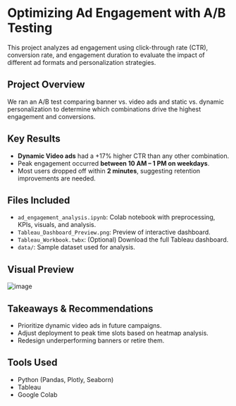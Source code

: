 # Optimizing Ad Engagement with A/B Testing

This project analyzes ad engagement using click-through rate (CTR), conversion rate, and engagement duration to evaluate the impact of different ad formats and personalization strategies.

## Project Overview
We ran an A/B test comparing banner vs. video ads and static vs. dynamic personalization to determine which combinations drive the highest engagement and conversions.

## Key Results
- **Dynamic Video ads** had a +17% higher CTR than any other combination.
- Peak engagement occurred **between 10 AM – 1 PM on weekdays**.
- Most users dropped off within **2 minutes**, suggesting retention improvements are needed.

## Files Included
- `ad_engagement_analysis.ipynb`: Colab notebook with preprocessing, KPIs, visuals, and analysis.
- `Tableau_Dashboard_Preview.png`: Preview of interactive dashboard.
- `Tableau_Workbook.twbx`: (Optional) Download the full Tableau dashboard.
- `data/`: Sample dataset used for analysis.

## Visual Preview
![image](https://github.com/user-attachments/assets/6de1f7eb-c76a-435d-af6f-da402624cc67)



## Takeaways & Recommendations
- Prioritize dynamic video ads in future campaigns.
- Adjust deployment to peak time slots based on heatmap analysis.
- Redesign underperforming banners or retire them.

## Tools Used
- Python (Pandas, Plotly, Seaborn)
- Tableau
- Google Colab
